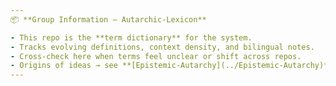 ```yaml
---
📦 **Group Information — Autarchic-Lexicon**

- This repo is the **term dictionary** for the system.  
- Tracks evolving definitions, context density, and bilingual notes.  
- Cross-check here when terms feel unclear or shift across repos.  
- Origins of ideas → see **[Epistemic-Autarchy](../Epistemic-Autarchy)**.  
---
```

